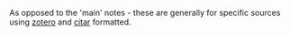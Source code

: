 As opposed to the 'main' notes - these are generally for specific sources using [zotero](https://www.zotero.org) and [citar](https://github.com/emacs-citar/citar) formatted.
